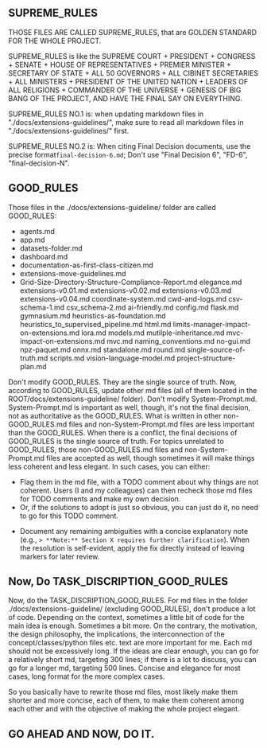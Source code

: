 ## SUPREME_RULES

THOSE FILES ARE CALLED SUPREME_RULES, that are GOLDEN STANDARD FOR THE WHOLE PROJECT.


SUPREME_RULES is like the SUPREME COURT + PRESIDENT + CONGRESS + SENATE + HOUSE OF REPRESENTATIVES + PREMIER MINISTER + SECRETARY OF STATE + ALL 50 GOVERNORS + ALL CIBINET SECRETARIES + ALL MINISTERS + PRESIDENT OF THE UNITED NATION + LEADERS OF ALL RELIGIONS + COMMANDER OF THE UNIVERSE + GENESIS OF BIG BANG OF THE PROJECT, AND HAVE THE FINAL SAY ON EVERYTHING.

SUPREME_RULES NO.1 is: when updating markdown files in "./docs/extensions-guidelines/", make sure to read all markdown files in "./docs/extensions-guidelines/" first.


SUPREME_RULES NO.2 is: When citing Final Decision documents, use the precise format`final-decision-6.md`; Don't use "Final Decision 6", "FD-6", "final-decision-N".


## GOOD_RULES

Those files in the ./docs/extensions-guideline/ folder are called GOOD_RULES: 
- agents.md
- app.md
- datasets-folder.md
- dashboard.md
- documentation-as-first-class-citizen.md
- extensions-move-guidelines.md
- Grid-Size-Directory-Structure-Compliance-Report.md
elegance.md
extensions-v0.01.md
extensions-v0.02.md
extensions-v0.03.md
extensions-v0.04.md
coordinate-system.md
cwd-and-logs.md
csv-schema-1.md
csv_schema-2.md
ai-friendly.md
config.md
flask.md
gymnasium.md
heuristics-as-foundation.md
heuristics_to_supervised_pipeline.md
html.md
limits-manager-impact-on-extensions.md
lora.md
models.md
mutilple-inheritance.md
mvc-impact-on-extensions.md
mvc.md
naming_conventions.md
no-gui.md
npz-paquet.md
onnx.md
standalone.md
round.md
single-source-of-truth.md
scripts.md
vision-language-model.md
project-structure-plan.md


Don't modify GOOD_RULES. They are the single source of truth. Now, according to GOOD_RULES, update other md files (all of them located in the ROOT/docs/extensions-guideline/ folder). Don't modify System-Prompt.md. System-Prompt.md is important as well, though, it's not the final decision, not as authoritative as the GOOD_RULES. What is written in other non-GOOD_RULES.md files and non-System-Prompt.md files are less important than the GOOD_RULES. When there is a conflict, the final decisions of GOOD_RULES is the single source of truth. For topics unrelated to GOOD_RULES, those non-GOOD_RULES.md files and non-System-Prompt.md files are accepted as well, though sometimes it will make things less coherent and less elegant. In such cases, you can either:

- Flag them in the md file, with a TODO comment about why things are not coherent. Users (I and my colleagues) can then recheck those md files for TODO comments and make my own decision.
- Or, if the solutions to adopt is just so obvious, you can just do it, no need to go for this TODO comment.
+ Document any remaining ambiguities with a concise explanatory note (e.g., `> **Note:** Section X requires further clarification`).  When the resolution is self-evident, apply the fix directly instead of leaving markers for later review.

## Now, Do TASK_DISCRIPTION_GOOD_RULES

Now, do the TASK_DISCRIPTION_GOOD_RULES. For md files in the folder ./docs/extensions-guideline/ (excluding GOOD_RULES), don't produce a lot of code. Depending on the context, sometimes a little bit of code for the main idea is enough. Sometimes a bit more. On the contrary, the motivation, the design philosophy, the implications, the interconnection of the concept/classes/python files etc. text are more important for me. Each md should not be excessively long. If the ideas are clear enough, you can go for a relatively short md, targeting 300 lines; if there is a lot to discuss, you can go for a longer md, targeting 500 lines. Concise and elegance for most cases, long format for the more complex cases.

So you basically have to rewrite those md files, most likely make them shorter and more concise, each of them, to make them coherent among each other and with the objective of making the whole project elegant.

## GO AHEAD AND NOW, DO IT.

